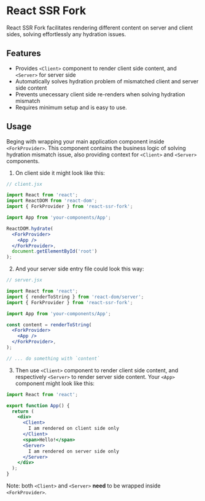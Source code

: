 # React SSR Fork

React SSR Fork facilitates rendering different content on server and client sides, solving effortlessly any hydration issues.  

## Features

* Provides `<Client>` component to render client side content, and `<Server>` for server side
* Automatically solves hydration problem of mismatched client and server side content
* Prevents unecessary client side re-renders when solving hydration mismatch
* Requires minimum setup and is easy to use.

## Usage

Beging with wrapping your main application component inside `<ForkProvider>`. This component contains the business logic of solving hydration mismatch issue, also providing context for `<Client>` and `<Server>` components.  

1) On client side it might look like this:

```jsx
// client.jsx

import React from 'react';
import ReactDOM from 'react-dom';
import { ForkProvider } from 'react-ssr-fork';

import App from 'your-components/App';

ReactDOM.hydrate(
  <ForkProvider>
    <App />    
  </ForkProvider>,
  document.getElementById('root')
);
```

2) And your server side entry file could look this way:

```jsx
// server.jsx

import React from 'react';
import { renderToString } from 'react-dom/server';
import { ForkProvider } from 'react-ssr-fork';

import App from 'your-components/App';

const content = renderToString(
  <ForkProvider>
    <App />    
  </ForkProvider>,
);

// ... do something with `content`
```

3) Then use `<Client>` component to render client side content, and respectively `<Server>` to render server side content. Your `<App>` component might look like this:

```jsx
import React from 'react';

export function App() {
  return (
    <div>
      <Client>
        I am rendered on client side only
      </Client>
      <span>Hello!</span>
      <Server>
        I am rendered on server side only
      </Server>
    </div>
  );
}
```

Note: both `<Client>` and `<Server>` **need** to be wrapped inside `<ForkProvider>`.   